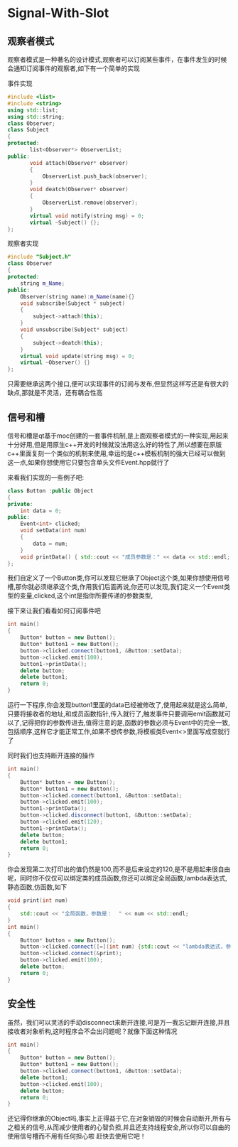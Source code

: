 # Signal-With-Slot

 ## 观察者模式
 观察者模式是一种著名的设计模式,观察者可以订阅某些事件，在事件发生的时候会通知订阅事件的观察者,如下有一个简单的实现
 
 事件实现
 ```c++
#include <list>
#include <string>
using std::list;
using std::string;
class Observer;
class Subject
{
protected:
		list<Observer*> ObserverList;
public:
		void attach(Observer* observer)
		{
			ObserverList.push_back(observer);
		}
		void deatch(Observer* observer)
		{
			ObserverList.remove(observer);
		}
		virtual void notify(string msg) = 0;
		virtual ~Subject() {};
};
```
观察者实现
```c++
#include "Subject.h"
class Observer
{
protected:
	string m_Name;
public:
	Observer(string name):m_Name(name){}
	void subscribe(Subject * subject)
	{
		subject->attach(this);
	}
	void unsubscribe(Subject* subject)
	{
		subject->deatch(this);
	}
	virtual void update(string msg) = 0;
	virtual ~Observer() {}
};
```
只需要继承这两个接口,便可以实现事件的订阅与发布,但显然这样写还是有很大的缺点,那就是不灵活，还有耦合性高

 ## 信号和槽
 信号和槽是qt基于moc创建的一套事件机制,是上面观察者模式的一种实现,用起来十分好用,但是用原生c++开发的时候就没法用这么好的特性了,所以想要在原版c++里面复刻一个类似的机制来使用,幸运的是c++模板机制的强大已经可以做到这一点,如果你想使用它只要包含单头文件Event.hpp就行了

来看我们实现的一些例子吧:
```c++
class Button :public Object
{
private:
	int data = 0;
public:
	Event<int> clicked;
	void setData(int num) 
	{
		data = num;
	}
	void printData() { std::cout << "成员参数是：" << data << std::endl; };
};
```
我们自定义了一个Button类,你可以发现它继承了Object这个类,如果你想使用信号槽,那你就必须继承这个类,作用我们后面再说,你还可以发现,我们定义一个Event<int>类型的变量,clicked,这个int是指你所要传递的参数类型,

接下来让我们看看如何订阅事件吧
```c++
int main()
{
	Button* button = new Button();
	Button* button1 = new Button();
	button->clicked.connect(button1, &Button::setData);
	button->clicked.emit(100);
	button1->printData();
	delete button;
	delete button1;
	return 0;
}
```
运行一下程序,你会发现button1里面的data已经被修改了,使用起来就是这么简单,只要将接收者的地址,和成员函数指针,传入就行了,触发事件只要调用emit函数就可以了,记得把你的参数传进去,值得注意的是,函数的参数必须与Event<int>中的完全一致,包括顺序,这样它才能正常工作,如果不想传参数,将模板类Event<>里面写成空就行了

同时我们也支持断开连接的操作
```c++
int main()
{
	Button* button = new Button();
	Button* button1 = new Button();
	button->clicked.connect(button1, &Button::setData);
	button->clicked.emit(100);
	button1->printData();
	button->clicked.disconnect(button1, &Button::setData);
	button->clicked.emit(120);
	button1->printData();
	delete button;
	delete button1;
	return 0;
}
```
	
你会发现第二次打印出的值仍然是100,而不是后来设定的120,是不是用起来很自由呢，同时你不仅仅可以绑定类的成员函数,你还可以绑定全局函数,lambda表达式,静态函数,仿函数,如下
```c++
void print(int num)
{
	std::cout << "全局函数，参数是：  " << num << std::endl;
}
int main()
{
	Button* button = new Button();
	button->clicked.connect([=](int num) {std::cout << "lambda表达式，参数是：" << num << std::endl; });
	button->clicked.connect(&print);
	button->clicked.emit(100);
	delete button;
	return 0;
}
```
## 安全性
虽然，我们可以灵活的手动disconnect来断开连接,可是万一我忘记断开连接,并且接收者对象析构,这时程序会不会出问题呢？就像下面这种情况
```c++	
int main()
{
	Button* button = new Button();
	Button* button1 = new Button();
	button->clicked.connect(button1, &Button::setData);
	delete button1;
	button->clicked.emit(100);
	delete button;
	return 0;
}
```
还记得你继承的Object吗,事实上正得益于它,在对象销毁的时候会自动断开,所有与之相关的信号,从而减少使用者的心智负担,并且还支持线程安全,所以你可以自由的使用信号槽而不用有任何担心啦
赶快去使用它吧！
